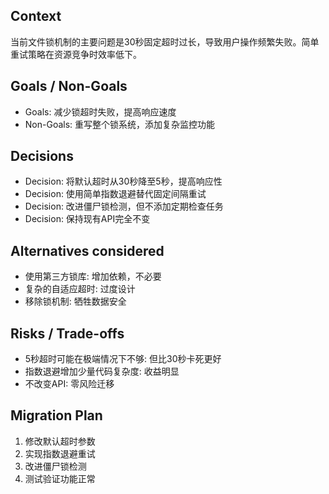 ## Context
当前文件锁机制的主要问题是30秒固定超时过长，导致用户操作频繁失败。简单重试策略在资源竞争时效率低下。

## Goals / Non-Goals
- Goals: 减少锁超时失败，提高响应速度
- Non-Goals: 重写整个锁系统，添加复杂监控功能

## Decisions
- Decision: 将默认超时从30秒降至5秒，提高响应性
- Decision: 使用简单指数退避替代固定间隔重试
- Decision: 改进僵尸锁检测，但不添加定期检查任务
- Decision: 保持现有API完全不变

## Alternatives considered
- 使用第三方锁库: 增加依赖，不必要
- 复杂的自适应超时: 过度设计
- 移除锁机制: 牺牲数据安全

## Risks / Trade-offs
- 5秒超时可能在极端情况下不够: 但比30秒卡死更好
- 指数退避增加少量代码复杂度: 收益明显
- 不改变API: 零风险迁移

## Migration Plan
1. 修改默认超时参数
2. 实现指数退避重试
3. 改进僵尸锁检测
4. 测试验证功能正常